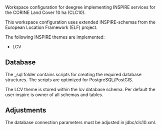 Workspace configuration for deegree implementing INSPIRE services for the CORINE Land Cover 10 ha (CLC10).

This workspace configuration uses extended INSPIRE-schemas from the European Location Framework (ELF) project.

The following INSPIRE themes are implemented:
* LCV

## Database

The _sql folder contains scripts for creating the required database structures. 
The scripts are optimized for PostgreSQL/PostGIS.

The LCV theme is stored within the lcv database schema. Per default the user inspire is owner of all schemas and tables.

## Adjustments

The database connection parameters must be adjusted in jdbc/clc10.xml.
